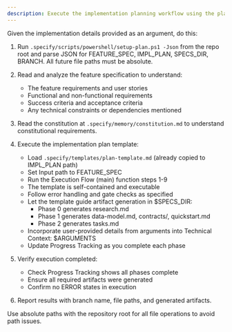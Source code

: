 ```yaml
---
description: Execute the implementation planning workflow using the plan template to generate design artifacts.
---
```


Given the implementation details provided as an argument, do this:

1. Run `.specify/scripts/powershell/setup-plan.ps1 -Json` from the repo root and parse JSON for FEATURE_SPEC, IMPL_PLAN, SPECS_DIR, BRANCH. All future file paths must be absolute.
2. Read and analyze the feature specification to understand:
   - The feature requirements and user stories
   - Functional and non-functional requirements
   - Success criteria and acceptance criteria
   - Any technical constraints or dependencies mentioned

3. Read the constitution at `.specify/memory/constitution.md` to understand constitutional requirements.

4. Execute the implementation plan template:
   - Load `.specify/templates/plan-template.md` (already copied to IMPL_PLAN path)
   - Set Input path to FEATURE_SPEC
   - Run the Execution Flow (main) function steps 1-9
   - The template is self-contained and executable
   - Follow error handling and gate checks as specified
   - Let the template guide artifact generation in $SPECS_DIR:
     * Phase 0 generates research.md
     * Phase 1 generates data-model.md, contracts/, quickstart.md
     * Phase 2 generates tasks.md
   - Incorporate user-provided details from arguments into Technical Context: $ARGUMENTS
   - Update Progress Tracking as you complete each phase

5. Verify execution completed:
   - Check Progress Tracking shows all phases complete
   - Ensure all required artifacts were generated
   - Confirm no ERROR states in execution

6. Report results with branch name, file paths, and generated artifacts.

Use absolute paths with the repository root for all file operations to avoid path issues.
